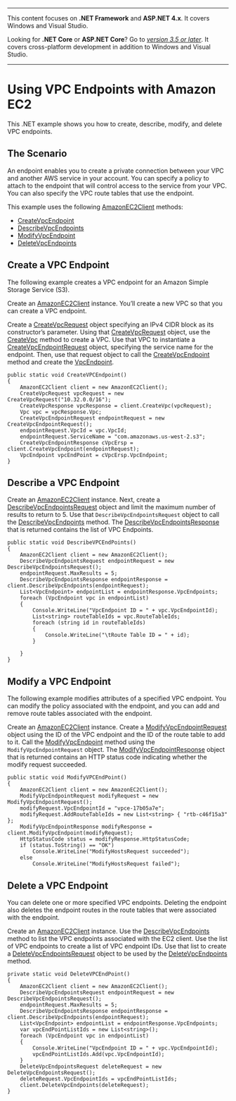 --------

This content focuses on **\.NET Framework** and **ASP\.NET 4\.x**\. It covers Windows and Visual Studio\.

Looking for **\.NET Core** or **ASP\.NET Core**? Go to *[version 3\.5 or later](https://docs.aws.amazon.com/sdk-for-net/latest/developer-guide/welcome.html)*\. It covers cross\-platform development in addition to Windows and Visual Studio\.

--------

# Using VPC Endpoints with Amazon EC2<a name="using-vpc-endpoints"></a>

This \.NET example shows you how to create, describe, modify, and delete VPC endpoints\.

## The Scenario<a name="the-scenario"></a>

An endpoint enables you to create a private connection between your VPC and another AWS service in your account\. You can specify a policy to attach to the endpoint that will control access to the service from your VPC\. You can also specify the VPC route tables that use the endpoint\.

This example uses the following [AmazonEC2Client](https://docs.aws.amazon.com/sdkfornet/v3/apidocs/items/EC2/TEC2Client.html) methods:
+  [CreateVpcEndpoint](https://docs.aws.amazon.com/sdkfornet/v3/apidocs/items/EC2/MEC2CreateVpcEndpointCreateVpcEndpointRequest.html) 
+  [DescribeVpcEndpoints](https://docs.aws.amazon.com/sdkfornet/v3/apidocs/items/EC2/MEC2DescribeVpcEndpointsDescribeVpcEndpointsRequest.html) 
+  [ModifyVpcEndpoint](https://docs.aws.amazon.com/sdkfornet/v3/apidocs/items/EC2/MEC2ModifyVpcEndpointModifyVpcEndpointRequest.html) 
+  [DeleteVpcEndpoints](https://docs.aws.amazon.com/sdkfornet/v3/apidocs/items/EC2/MEC2DeleteVpcEndpointsDeleteVpcEndpointsRequest.html) 

## Create a VPC Endpoint<a name="create-a-vpc-endpoint"></a>

The following example creates a VPC endpoint for an Amazon Simple Storage Service \(S3\)\.

Create an [AmazonEC2Client](https://docs.aws.amazon.com/sdkfornet/v3/apidocs/items/EC2/TEC2Client.html) instance\. You’ll create a new VPC so that you can create a VPC endpoint\.

Create a [CreateVpcRequest](https://docs.aws.amazon.com/sdkfornet/v3/apidocs/items/EC2/TCreateVpcRequest.html) object specifying an IPv4 CIDR block as its constructor’s parameter\. Using that [CreateVpcRequest](https://docs.aws.amazon.com/sdkfornet/v3/apidocs/items/EC2/TCreateVpcRequest.html) object, use the [CreateVpc](https://docs.aws.amazon.com/sdkfornet/v3/apidocs/items/EC2/MEC2CreateVpcCreateVpcRequest.html) method to create a VPC\. Use that VPC to instantiate a [CreateVpcEndpointRequest](https://docs.aws.amazon.com/sdkfornet/v3/apidocs/items/EC2/TCreateVpcEndpointRequest.html) object, specifying the service name for the endpoint\. Then, use that request object to call the [CreateVpcEndpoint](https://docs.aws.amazon.com/sdkfornet/v3/apidocs/items/EC2/MEC2CreateVpcEndpointCreateVpcEndpointRequest.html) method and create the [VpcEndpoint](https://docs.aws.amazon.com/sdkfornet/v3/apidocs/items/EC2/TVpcEndpoint.html)\.

```
public static void CreateVPCEndpoint()
{
    AmazonEC2Client client = new AmazonEC2Client();
    CreateVpcRequest vpcRequest = new CreateVpcRequest("10.32.0.0/16");
    CreateVpcResponse vpcResponse = client.CreateVpc(vpcRequest);
    Vpc vpc = vpcResponse.Vpc;
    CreateVpcEndpointRequest endpointRequest = new CreateVpcEndpointRequest();
    endpointRequest.VpcId = vpc.VpcId;
    endpointRequest.ServiceName = "com.amazonaws.us-west-2.s3";
    CreateVpcEndpointResponse cVpcErsp = client.CreateVpcEndpoint(endpointRequest);
    VpcEndpoint vpcEndPoint = cVpcErsp.VpcEndpoint;
}
```

## Describe a VPC Endpoint<a name="describe-a-vpc-endpoint"></a>

Create an [AmazonEC2Client](https://docs.aws.amazon.com/sdkfornet/v3/apidocs/items/EC2/TEC2Client.html) instance\. Next, create a [DescribeVpcEndpointsRequest](https://docs.aws.amazon.com/sdkfornet/v3/apidocs/items/EC2/TDescribeVpcEndpointsRequest.html) object and limit the maximum number of results to return to 5\. Use that `DescribeVpcEndpointsRequest` object to call the [DescribeVpcEndpoints](https://docs.aws.amazon.com/sdkfornet/v3/apidocs/items/EC2/MEC2DescribeVpcEndpointsDescribeVpcEndpointsRequest.html) method\. The [DescribeVpcEndpointsResponse](https://docs.aws.amazon.com/sdkfornet/v3/apidocs/items/EC2/TDescribeVpcEndpointsResponse.html) that is returned contains the list of VPC Endpoints\.

```
public static void DescribeVPCEndPoints()
{
    AmazonEC2Client client = new AmazonEC2Client();
    DescribeVpcEndpointsRequest endpointRequest = new DescribeVpcEndpointsRequest();
    endpointRequest.MaxResults = 5;
    DescribeVpcEndpointsResponse endpointResponse = client.DescribeVpcEndpoints(endpointRequest);
    List<VpcEndpoint> endpointList = endpointResponse.VpcEndpoints;
    foreach (VpcEndpoint vpc in endpointList)
    {
        Console.WriteLine("VpcEndpoint ID = " + vpc.VpcEndpointId);
        List<string> routeTableIds = vpc.RouteTableIds;
        foreach (string id in routeTableIds)
        {
            Console.WriteLine("\tRoute Table ID = " + id);
        }

    }
}
```

## Modify a VPC Endpoint<a name="modify-a-vpc-endpoint"></a>

The following example modifies attributes of a specified VPC endpoint\. You can modify the policy associated with the endpoint, and you can add and remove route tables associated with the endpoint\.

Create an [AmazonEC2Client](https://docs.aws.amazon.com/sdkfornet/v3/apidocs/items/EC2/TEC2Client.html) instance\. Create a [ModifyVpcEndpointRequest](https://docs.aws.amazon.com/sdkfornet/v3/apidocs/items/EC2/TModifyVpcEndpointRequest.html) object using the ID of the VPC endpoint and the ID of the route table to add to it\. Call the [ModifyVpcEndpoint](https://docs.aws.amazon.com/sdkfornet/v3/apidocs/items/EC2/MEC2ModifyVpcEndpointModifyVpcEndpointRequest.html) method using the `ModifyVpcEndpointRequest` object\. The [ModifyVpcEndpointResponse](https://docs.aws.amazon.com/sdkfornet/v3/apidocs/items/EC2/TModifyVpcEndpointResponse.html) object that is returned contains an HTTP status code indicating whether the modify request succeeded\.

```
public static void ModifyVPCEndPoint()
{
    AmazonEC2Client client = new AmazonEC2Client();
    ModifyVpcEndpointRequest modifyRequest = new ModifyVpcEndpointRequest();
    modifyRequest.VpcEndpointId = "vpce-17b05a7e";
    modifyRequest.AddRouteTableIds = new List<string> { "rtb-c46f15a3" };
    ModifyVpcEndpointResponse modifyResponse = client.ModifyVpcEndpoint(modifyRequest);
    HttpStatusCode status = modifyResponse.HttpStatusCode;
    if (status.ToString() == "OK")
        Console.WriteLine("ModifyHostsRequest succeeded");
    else
        Console.WriteLine("ModifyHostsRequest failed");
```

## Delete a VPC Endpoint<a name="delete-a-vpc-endpoint"></a>

You can delete one or more specified VPC endpoints\. Deleting the endpoint also deletes the endpoint routes in the route tables that were associated with the endpoint\.

Create an [AmazonEC2Client](https://docs.aws.amazon.com/sdkfornet/v3/apidocs/items/EC2/TEC2Client.html) instance\. Use the [DescribeVpcEndpoints](https://docs.aws.amazon.com/sdkfornet/v3/apidocs/items/EC2/MEC2DescribeVpcEndpointsDescribeVpcEndpointsRequest.html) method to list the VPC endpoints associated with the EC2 client\. Use the list of VPC endpoints to create a list of VPC endpoint IDs\. Use that list to create a [DeleteVpcEndpointsRequest](https://docs.aws.amazon.com/sdkfornet/v3/apidocs/items/EC2/TDeleteVpcEndpointsRequest.html) object to be used by the [DeleteVpcEndpoints](https://docs.aws.amazon.com/sdkfornet/v3/apidocs/items/EC2/MEC2DeleteVpcEndpointsDeleteVpcEndpointsRequest.html) method\.

```
private static void DeleteVPCEndPoint()
{
    AmazonEC2Client client = new AmazonEC2Client();
    DescribeVpcEndpointsRequest endpointRequest = new DescribeVpcEndpointsRequest();
    endpointRequest.MaxResults = 5;
    DescribeVpcEndpointsResponse endpointResponse = client.DescribeVpcEndpoints(endpointRequest);
    List<VpcEndpoint> endpointList = endpointResponse.VpcEndpoints;
    var vpcEndPointListIds = new List<string>();
    foreach (VpcEndpoint vpc in endpointList)
    {
        Console.WriteLine("VpcEndpoint ID = " + vpc.VpcEndpointId);
        vpcEndPointListIds.Add(vpc.VpcEndpointId);
    }
    DeleteVpcEndpointsRequest deleteRequest = new DeleteVpcEndpointsRequest();
    deleteRequest.VpcEndpointIds = vpcEndPointListIds;
    client.DeleteVpcEndpoints(deleteRequest);
}
```